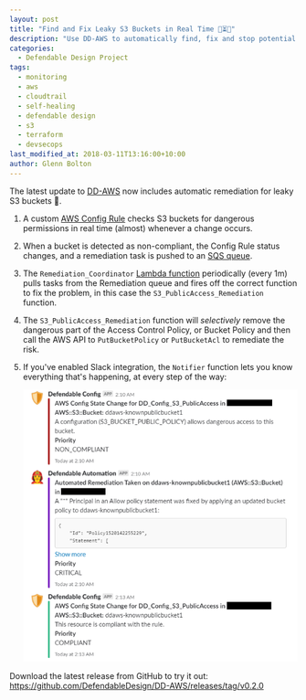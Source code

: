 ```yaml
---
layout: post
title: "Find and Fix Leaky S3 Buckets in Real Time 🔧⏳👏"
description: "Use DD-AWS to automatically find, fix and stop potential S3 data breaches."
categories:
  - Defendable Design Project
tags:
  - monitoring
  - aws
  - cloudtrail
  - self-healing
  - defendable design
  - s3
  - terraform
  - devsecops
last_modified_at: 2018-03-11T13:16:00+10:00
author: Glenn Bolton
---
```


The latest update to [DD-AWS](https://github.com/DefendableDesign/DD-AWS/releases) now includes automatic remediation for leaky S3 buckets 🎉.

1. A custom [AWS Config Rule](https://aws.amazon.com/config/) checks S3 buckets for dangerous permissions in real time (almost) whenever a change occurs.

1. When a bucket is detected as non-compliant, the Config Rule status changes, and a remediation task is pushed to an [SQS queue](https://aws.amazon.com/sqs/).

1. The `Remediation_Coordinator` [Lambda function](https://aws.amazon.com/lambda/) periodically (every 1m) pulls tasks from the Remediation queue and fires off the correct function to fix the problem, in this case the `S3_PublicAccess_Remediation` function.

1. The `S3_PublicAccess_Remediation` function will _selectively_ remove the dangerous part of the Access Control Policy, or Bucket Policy and then call the AWS API to `PutBucketPolicy` or `PutBucketAcl` to remediate the risk.

1. If you've enabled Slack integration, the `Notifier` function lets you know everything that's happening, at every step of the way:

    ![Image of Slack alerts for a leaky S3 Bucket](/assets/images/posts/2018-03-11-slack-integration.png)

Download the latest release from GitHub to try it out:
https://github.com/DefendableDesign/DD-AWS/releases/tag/v0.2.0